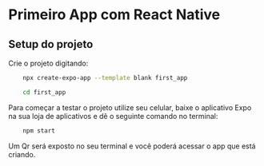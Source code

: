 # Primeiro App com React Native

## Setup do projeto

Crie o projeto digitando: 
```bash
    npx create-expo-app --template blank first_app
```

```bash
    cd first_app
```

Para começar a testar o projeto utilize seu celular, baixe o aplicativo Expo na sua loja de aplicativos e dê o seguinte comando no terminal:

```bash
    npm start
```

Um Qr será exposto no seu terminal e você poderá acessar o app que está criando.